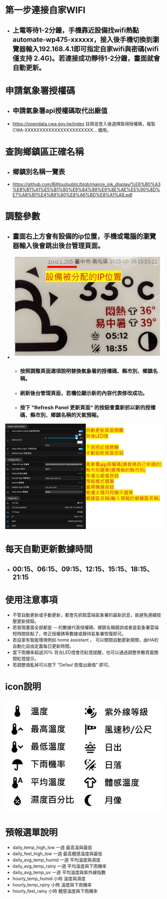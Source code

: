 # 第一步連接自家WIFI
  - ## 上電等待1-2分鐘，手機靠近設備找wifi熱點 automate-wp475-xxxxxx，接入後手機切換到瀏覽器輸入192.168.4.1即可指定自家wifi與密碼(wifi 僅支持 2.4G)。若連接成功靜待1-2分鐘，畫面就會自動更新。

# 申請氣象署授權碼
  - ## 申請氣象署api授權碼取代出廠值
  - https://opendata.cwa.gov.tw/index  註冊並登入後選擇取得授權碼，複製  CWA-XXXXXXXXXXXXXXXXXXXXXXX...  備用。
# 查詢鄉鎮區正確名稱
  - ## 鄉鎮別名稱一覽表
  - https://github.com/Billtou/public/blob/main/e_ink_display/%E6%B0%A3%E8%B1%A1%E5%B1%80%E9%84%89%E9%8E%AE%E5%90%8D%E7%A8%B1%E4%B8%80%E8%A6%BD%E8%A1%A8.pdf
# 調整參數
  - ## 畫面右上方會有設備的ip位置，手機或電腦的瀏覽器輸入後會跳出後台管理頁面。
  - ![Mosquitto_broker](/WP_475/image/20250519_17.JPG)
    - ### 按照調整頁面選項說明替換氣象署的授權碼、縣市別、鄉鎮名稱。
    - ### 刷新後台管理頁面，若欄位顯示新的內容代表修改成功。
    - ### 按下 "Refresh Panel 更新頁面" 的按鈕會重新抓以新的授權碼、縣市別、鄉鎮名稱的天氣預報。
   
![Mosquitto_broker](/weatherpanel-auto/image/456.JPG)

# 每天自動更新數據時間
  - ## 00:15、06:15、09:15、12:15、15:15、18:15、21:15 

# 使用注意事項
  - 不管自動更新或手動更新，都會先抓取雲端氣象署的最新訊息，故避免連續按壓更新按鈕。
  - 若發現畫面全部都是 -- 的數據代表授權碼、鄉鎮名稱錯誤或者是氣象署雲端短時間掛點了，修正授權碼等數據或靜待氣象署恢復即可。
  - 若自家有智能環境例如 home assistant ， 可以關閉自動更新開關，由HA的自動化自由定義每日更新時間。
  - 當下雨機率超過30% 背光LED燈會亮紅燈提醒，也可以通過調整參數頁面關閉紅燈提示。
  - 若調整值亂掉可以按下 "Defaul 恢復出廠值" 即可。
# icon說明
![Mosquitto_broker](/weatherpanel-auto/image/123.JPG)

# 預報選單說明
  - daily_temp_high_low   一週 最高溫與最低
  - daily_feel_high_low   一週 最高體感溫度與最低
  - daily_avg_temp_humid  一週 平均溫度與濕度 
  - daily_avg_temp_rainy  一週 平均溫度與下雨機率 
  - daily_avg_temp_uv     一週 平均溫度與紫外線指數
  - hourly_temp_humid     小時 溫度與濕度
  - hourly_temp_rainy     小時 溫度與下雨機率
  - hourly_feel_rainy     小時 體感溫度與下雨機率
